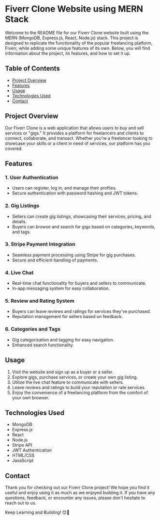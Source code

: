 # Fiverr Clone Website using MERN Stack

Welcome to the README file for our Fiverr Clone website built using the MERN (MongoDB, Express.js, React, Node.js) stack. This project is designed to replicate the functionality of the popular freelancing platform, Fiverr, while adding some unique features of its own. Below, you will find information about the project, its features, and how to set it up.

## Table of Contents

- [Project Overview](#project-overview)
- [Features](#features)
- [Usage](#usage)
- [Technologies Used](#technologies-used)
- [Contact](#contact)

## Project Overview

Our Fiverr Clone is a web application that allows users to buy and sell services or "gigs." It provides a platform for freelancers and clients to connect, collaborate, and transact. Whether you're a freelancer looking to showcase your skills or a client in need of services, our platform has you covered.

## Features

### 1. User Authentication
- Users can register, log in, and manage their profiles.
- Secure authentication with password hashing and JWT tokens.

### 2. Gig Listings
- Sellers can create gig listings, showcasing their services, pricing, and details.
- Buyers can browse and search for gigs based on categories, keywords, and tags.

### 3. Stripe Payment Integration
- Seamless payment processing using Stripe for gig purchases.
- Secure and efficient handling of payments.

### 4. Live Chat
- Real-time chat functionality for buyers and sellers to communicate.
- In-app messaging system for easy collaboration.

### 5. Review and Rating System
- Buyers can leave reviews and ratings for services they've purchased.
- Reputation management for sellers based on feedback.

### 6. Categories and Tags
- Gig categorization and tagging for easy navigation.
- Enhanced search functionality.

## Usage

1. Visit the website and sign up as a buyer or a seller.
2. Explore gigs, purchase services, or create your own gig listing.
3. Utilize the live chat feature to communicate with sellers.
4. Leave reviews and ratings to build your reputation or rate services.
5. Enjoy the convenience of a freelancing platform from the comfort of your own browser.

## Technologies Used

- MongoDB
- Express.js
- React
- Node.js
- Stripe API
- JWT Authentication
- HTML/CSS
- JavaScript

## Contact

Thank you for checking out our Fiverr Clone project! We hope you find it useful and enjoy using it as much as we enjoyed building it. If you have any questions, feedback, or encounter any issues, please don't hesitate to reach out to us.

Keep Learning and Building! 😊🚀
